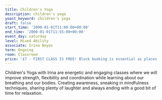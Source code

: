```yaml
---
title: Children's Yoga
description: children's yoga
yoast_keyword: children's yoga
draft: false
start_time: '2000-01-01T11:00:00+00:00'
end_time: '2000-01-01T11:55:00+00:00'
event_day: saturday
level: Mixed Ability
associate: Irina Boyes
term: Ongoing
room: Classroom
price: '£7 - FIRST CLASS IS FREE! Block booking is essential as places are limited. '
---
```

Children's Yoga with Irina are energetic and engaging classes where we will improve strength, flexibility and coordination while learning about our breathing and our bodies. Creating awareness, sneaking in mindfulness techniques, sharing plenty of laughter and always ending with a good bit of time for relaxation.
